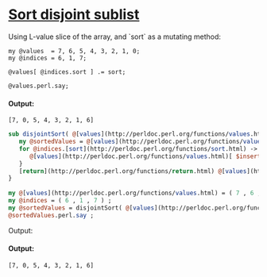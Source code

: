 [1]: http://rosettacode.org/wiki/Sort_disjoint_sublist

# [Sort disjoint sublist][1]

Using L-value slice of the array, and \`sort\` as a mutating method:

```perl6
my @values  = 7, 6, 5, 4, 3, 2, 1, 0;
my @indices = 6, 1, 7;
 
@values[ @indices.sort ] .= sort;
 
@values.perl.say;
```

#### Output:
```
[7, 0, 5, 4, 3, 2, 1, 6]
```
```perl
sub disjointSort( @[values](http://perldoc.perl.org/functions/values.html) is rw , @indices is rw --> List ) {
   my @sortedValues = @[values](http://perldoc.perl.org/functions/values.html)[ @indices ].[sort](http://perldoc.perl.org/functions/sort.html) ;
   for @indices.[sort](http://perldoc.perl.org/functions/sort.html) -> $insert {
      @[values](http://perldoc.perl.org/functions/values.html)[ $insert ] = @sortedValues.[shift](http://perldoc.perl.org/functions/shift.html) ;
   }
   [return](http://perldoc.perl.org/functions/return.html) @[values](http://perldoc.perl.org/functions/values.html) ;
}
 
my @[values](http://perldoc.perl.org/functions/values.html) = ( 7 , 6 , 5 , 4 , 3 , 2 , 1 , 0 ) ;
my @indices = ( 6 , 1 , 7 ) ;
my @sortedValues = disjointSort( @[values](http://perldoc.perl.org/functions/values.html) , @indices ) ;
@sortedValues.perl.say ;
```


Output:


#### Output:
```
[7, 0, 5, 4, 3, 2, 1, 6]
```